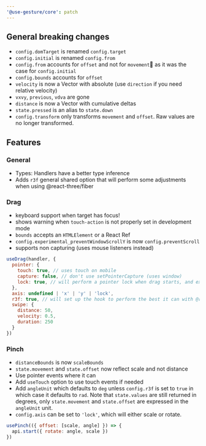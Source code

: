 ```yaml
---
'@use-gesture/core': patch
---
```


## General breaking changes

- `config.domTarget` is renamed `config.target`
- `config.initial` is renamed `config.from`
- `config.from` accounts for `offset` and not for `movement` as it was the case for `config.initial`
- `config.bounds` accounts for `offset`
- `velocity` is now a Vector with absolute (use `direction` if you need relative velocity)
- `vxvy`, `previous`, `vdva` are gone
- `distance` is now a Vector with cumulative deltas
- `state.pressed` is an alias to `state.down`
- `config.transform` only transforms `movement` and `offset`. Raw values are no longer transformed.


## Features

### General

- Types: Handlers have a better type inference
- Adds `r3f` general shared option that will perform some adjustments when using @react-three/fiber 

### Drag

- keyboard support when target has focus!
- shows warning when `touch-action` is not properly set in development mode
- `bounds` accepts an `HTMLElement` or a React Ref
- `config.experimental_preventWindowScrollY` is now `config.preventScroll`
- supports non capturing (uses mouse listeners instead)

```js
useDrag(handler, {
  pointer: {
    touch: true, // uses touch on mobile
    capture: false, // don't use setPointerCapture (uses window)
    lock: true, // will perform a pointer lock when drag starts, and exit pointer lock when drag ends,
  },
  axis: undefined | 'x' | 'y' | 'lock',
  r3f: true, // will set up the hook to perform the best it can with @react-three/fiber,
  swipe: {
    distance: 50,
    velocity: 0.5,
    duration: 250
  }
})
```

### Pinch

- `distanceBounds` is now `scaleBounds`
- `state.movement` and `state.offset` now reflect scale and not distance
- Use pointer events where it can
- Add `useTouch` option to use touch events if needed
- Add `angleUnit` which defaults to `deg` unless `config.r3f` is set to `true` in which case it defaults to `rad`.
Note that `state.values` are still returned in degrees, only `state.movement` and `state.offset` are expressed in the `angleUnit` unit.
- `config.axis` can be set to `'lock'`, which will either scale or rotate.

```js
usePinch(({ offset: [scale, angle] }) => {
  api.start({ rotate: angle, scale })
})
```